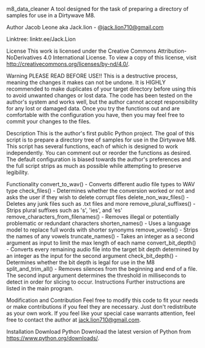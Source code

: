 m8_data_cleaner
A tool designed for the task of preparing a directory of samples for use in a Dirtywave M8.

Author
Jacob Leone aka Jack.lion - @jack.lion710@gmail.com

Linktree: linktr.ee/Jack.Lion

License
This work is licensed under the Creative Commons Attribution-NoDerivatives 4.0 International License. To view a copy of this license, visit http://creativecommons.org/licenses/by-nd/4.0/.

Warning
PLEASE READ BEFORE USE!! This is a destructive process, meaning the changes it makes can not be undone. It is HIGHLY recommended to make duplicates of your target directory before using this to avoid unwanted changes or lost data. The code has been tested on the author's system and works well, but the author cannot accept responsibility for any lost or damaged data. Once you try the functions out and are comfortable with the configuration you have, then you may feel free to commit your changes to the files.

Description
This is the author's first public Python project. The goal of this script is to prepare a directory tree of samples for use in the Dirtywave M8. This script has several functions, each of which is designed to work independently. You can comment out or reorder the functions as desired. The default configuration is biased towards the author's preferences and the full script strips as much as possible while attempting to preserve legibility.

Functionality
convert_to_wav() - Converts different audio file types to WAV type
check_files() - Determines whether the conversion worked or not and asks the user if they wish to delete corrupt files
delete_non_wav_files() - Deletes any junk files such as .txt files and more
remove_plural_suffixes() - Strips plural suffixes such as 's', 'ies', and 'es'
remove_characters_from_filenames() - Removes illegal or potentially problematic or redundant characters
shorten_names() - Uses a language model to replace full words with shorter synonyms
remove_vowels() - Strips the names of any vowels
truncate_names() - Takes an integer as a second argument as input to limit the max length of each name
convert_bit_depth() - Converts every remaining audio file into the target bit depth determined by an integer as the input for the second argument
check_bit_depth() - Determines whether the bit depth is legal for use in the M8
split_and_trim_all() - Removes silences from the beginning and end of a file. The second input argument determines the threshold in milliseconds to detect in order for slicing to occur.
Instructions
Further instructions are listed in the main program.

Modification and Contribution
Feel free to modify this code to fit your needs or make contributions if you feel they are necessary. Just don't redistribute as your own work. If you feel like your special case warrants attention, feel free to contact the author at jack.lion710@gmail.com.

Installation
Download Python
Download the latest version of Python from https://www.python.org/downloads/.
